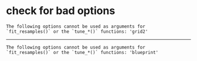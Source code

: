 # check for bad options

    The following options cannot be used as arguments for `fit_resamples()` or the `tune_*()` functions: 'grid2'

---

    The following options cannot be used as arguments for `fit_resamples()` or the `tune_*()` functions: 'blueprint'


